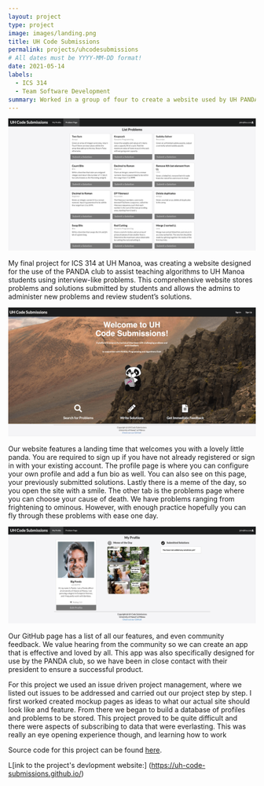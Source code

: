 ```yaml
---
layout: project
type: project
image: images/landing.png
title: UH Code Submissions
permalink: projects/uhcodesubmissions
# All dates must be YYYY-MM-DD format!
date: 2021-05-14
labels:
  - ICS 314
  - Team Software Development
summary: Worked in a group of four to create a website used by UH PANDA club. Assists in teaching students algorithms using interview-like problems.
---
```

<img class="ui big left image" src="../images/userproblempage.png">

My final project for ICS 314 at UH Manoa, was creating a website designed for the use of the PANDA club to assist teaching algorithms to UH Manoa students using interview-like problems. This comprehensive website stores problems and solutions submitted by students and allows the admins to administer new problems and review student’s solutions.

<img class="ui big left image" src="../images/landing.png">

Our website features a landing time that welcomes you with a lovely little panda. You are required to sign up if you have not already registered or sign in with your existing account. The profile page is where you can configure your own profile and add a fun bio as well. You can also see on this page, your previously submitted solutions. Lastly there is a meme of the day, so you open the site with a smile. The other tab is the problems page where you can choose your cause of death. We have problems ranging from frightening to ominous. However, with enough practice hopefully you can fly through these problems with ease one day.

<img class="ui big left image" src="../images/userprofilepage.png">

Our GitHub page has a list of all our features, and even community feedback. We value hearing from the community so we can create an app that is effective and loved by all. This app was also specifically designed for use by the PANDA club, so we have been in close contact with their president to ensure a successful product.

For this project we used an issue driven project management, where we listed out issues to be addressed and carried out our project step by step. I first worked created mockup pages as ideas to what our actual site should look like and feature. From there we began to build a database of profiles and problems to be stored. This project proved to be quite difficult and there were aspects of subscribing to data that were everlasting. This was really an eye opening experience though, and learning how to work

Source code for this project can be found [here](https://github.com/uh-code-submissions/uh-code-submissions).

L[ink to the project's devlopment website:] (https://uh-code-submissions.github.io/)

